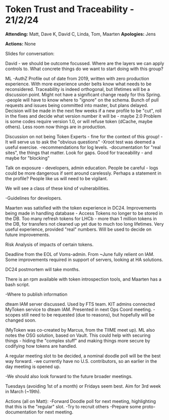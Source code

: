 Token Trust and Traceability - 21/2/24
===
**Attending:** Matt, Dave K, David C, Linda, Tom, Maarten
**Apologies:** Jens

**Actions:** None

Slides for conversation:

David - we should be outcome focussed. Where are the layers we can apply controls to.
What concrete things do we want to start doing with this group?

ML -AuthZ Profile out of date from 2019, written with zero production experience.
With more experience under belts know what needs to be reconsidered.
Traceability is indeed orthogonal, but lifetimes will be a discussion point. Might not have a significant change ready for this Spring.
-people will have to know where to "ignore" on the schema.
Bunch of pull requests and issues being committed into master, but plans delayed.
Decision will be made in the next few weeks if a new profile to be "cut", roll in the fixes and decide what version number it will be - maybe 2.0
Problem is some codes require version 1.0, or will refuse token (dCache, maybe others). 
Less room now things are in production.

Discussion on not being Token Experts - fine for the context of this group!
-It will serve us to ask the "obvious questions"
-Xroot test was deemed a useful exercise.
-recommendations for log levels.
-documentation for "real sites", the things that matter. Look for gaps. Good for traceability - and maybe for "blocking"

Talk on exposure - developers, admin education. People be careful - logs could be more dangerous if sent around carelessly.
Perhaps a statement in the profile?
People like us will need to be vigilant.

We will see a class of these kind of vulnerabilities.

-Guidelines for developers.

Maarten was satisfied with the token experience in DC24. Improvements being made in handling database - Access Tokens no longer to be stored in the DB. Too many refresh tokens for LHCb - more than 1 million tokens in the DB, for transfers not cleaned up yet due to much too long lifetimes.
Very useful experience, provided "real" numbers. Will be used to decide on future improvements.

Risk Analysis of impacts of certain tokens. 

Deadline from the EOL of Voms-admin. From ~June fully relient on IAM. Some improvements required in support of servers, looking at HA solutions.

DC24 postmortem will take months.

There is an rpm available with token introspection tools, and Maarten has a bash script.

-Where to publish information

dteam IAM server discussed. Used by FTS team. KIT admins connected MyToken service to dteam IAM. Presented in next Ops Coord meeting.
-scopes still need to be requested (due to reasons), but hopefully will be changed soon.

(MyToken was co-created by Marcus, from the TIIME meet up).
ML also notes the OSG solution, based on Vault.
This could help with securing things - hiding the "complex stuff" and making things more secure by codifying how tokens are handled.

A regular meeting slot to be decided, a nominal doodle poll will be the best way forward.
-we currently have no U.S. contributors, so an earlier in the day meeting is opened up.

-We should also look forward to the future broader meetings. 

Tuesdays (avoiding 1st of a month) or Fridays seem best.
Aim for 3rd week in March (~19th).

Actions (all on Matt):
-Forward Doodle poll for next meeting, highlighting that this is the "regular" slot.
-Try to recruit others
-Prepare some proto-documentation for next meeting.
